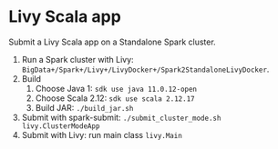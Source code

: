 # Livy Scala app

Submit a Livy Scala app on a Standalone Spark cluster.

1. Run a Spark cluster with Livy: `BigData+/Spark+/Livy+/LivyDocker+/Spark2StandaloneLivyDocker`.
2. Build
    1. Choose Java 1: `sdk use java 11.0.12-open`
    2. Choose Scala 2.12: `sdk use scala 2.12.17`
    3. Build JAR: `./build_jar.sh`
3. Submit with spark-submit: `./submit_cluster_mode.sh livy.ClusterModeApp`
4. Submit with Livy: run main class `livy.Main`
